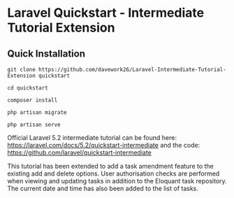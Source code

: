 # Laravel Quickstart - Intermediate Tutorial Extension

## Quick Installation

    git clone https://github.com/davework26/Laravel-Intermediate-Tutorial-Extension quickstart

    cd quickstart

    composer install

    php artisan migrate

    php artisan serve

Official Laravel 5.2 intermediate tutorial can be found here: https://laravel.com/docs/5.2/quickstart-intermediate and the code: https://github.com/laravel/quickstart-intermediate

This tutorial has been extended to add a task amendment feature to the existing add and delete options. 
User authorisation checks are performed when viewing and updating tasks in addition to the Eloquant task repository.
The current date and time has also been added to the list of tasks.

